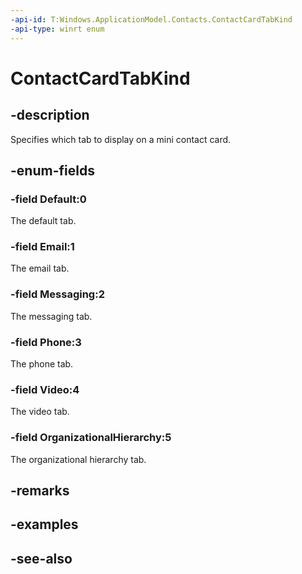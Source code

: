 ```yaml
---
-api-id: T:Windows.ApplicationModel.Contacts.ContactCardTabKind
-api-type: winrt enum
---
```


<!-- Enumeration syntax
public enum Windows.ApplicationModel.Contacts.ContactCardTabKind : int
-->

# ContactCardTabKind

## -description
Specifies which tab to display on a mini contact card.

## -enum-fields
### -field Default:0
The default tab.

### -field Email:1
The email tab.

### -field Messaging:2
The messaging tab.

### -field Phone:3
The phone tab.

### -field Video:4
The video tab.

### -field OrganizationalHierarchy:5
The organizational hierarchy tab.


## -remarks

## -examples

## -see-also
